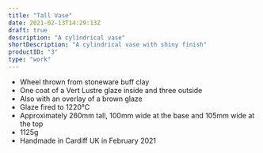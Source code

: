 ```yaml
---
title: "Tall Vase"
date: 2021-02-13T14:29:13Z
draft: true
description: "A cylindrical vase"
shortDescription: "A cylindrical vase with shiny finish"
productID: "3"
type: "work"
---
```


- Wheel thrown from stoneware buff clay
- One coat of a Vert Lustre glaze inside and three outside
- Also with an overlay of a brown glaze
- Glaze fired to 1220&deg;C
- Approximately 260mm tall, 100mm wide at the base and 105mm wide at the top
- 1125g
- Handmade in Cardiff UK in February 2021